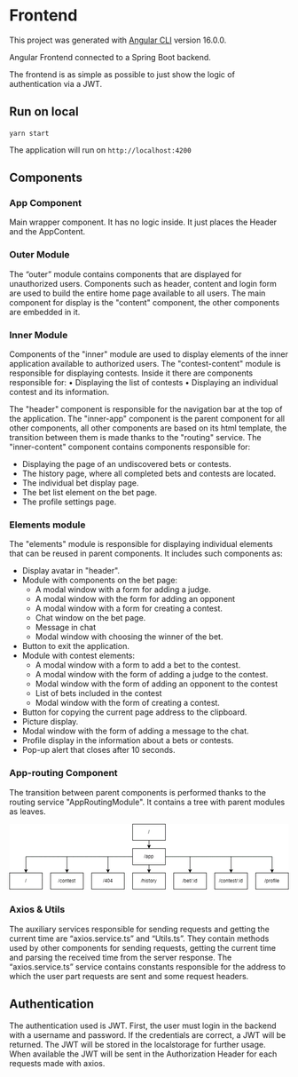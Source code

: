 # Frontend

This project was generated with [Angular CLI](https://github.com/angular/angular-cli) version 16.0.0.

Angular Frontend connected to a Spring Boot backend.

The frontend is as simple as possible to just show the logic of authentication via a JWT.


## Run on local

```
yarn start
```

The application will run on `http://localhost:4200`

## Components

### App Component

Main wrapper component. It has no logic inside. It just places the Header and the AppContent.

### Outer Module

The “outer” module contains components that are displayed for unauthorized users.
Components such as header, content and login form are used to build the entire home page available to all users. The main component for display is the "content" component, the other components are embedded in it.

### Inner Module

Components of the "inner" module are used to display elements of the inner application available to authorized users. 
The "contest-content" module is responsible for displaying contests. Inside it there are components responsible for:
•	Displaying the list of contests 
•	Displaying an individual contest and its information.

The "header" component is responsible for the navigation bar at the top of the application.
The "inner-app" component is the parent component for all other components, all other components are based on its html template, the transition between them is made thanks to the "routing" service.
The "inner-content" component contains components responsible for:
*	Displaying the page of an undiscovered bets or contests.
*	The history page, where all completed bets and contests are located.
*	The individual bet display page.
*	The bet list element on the bet page.
*	The profile settings page.

### Elements module

The "elements" module is responsible for displaying individual elements that can be reused in parent components. It includes such components as:
*	Display avatar in "header".
*	Module with components on the bet page:
    *	A modal window with a form for adding a judge.
    *	A modal window with the form for adding an opponent
    *	A modal window with a form for creating a contest.
    *	Chat window on the bet page.
    *	Message in chat
    *	Modal window with choosing the winner of the bet.
*	Button to exit the application.
*	Module with contest elements:
    *	A modal window with a form to add a bet to the contest.
    *	A modal window with the form of adding a judge to the contest.
    *	Modal window with the form of adding an opponent to the contest
    *	List of bets included in the contest
    *	Modal window with the form of creating a contest.
*	Button for copying the current page address to the clipboard.
*	Picture display.
*	Modal window with the form of adding a message to the chat.
*	Profile display in the information about a bets or contests.
*	Pop-up alert that closes after 10 seconds.

### App-routing Component 

The transition between parent components is performed thanks to the routing service "AppRoutingModule". It contains a tree with parent modules as leaves.

![alt text](image.png)

### Axios & Utils

The auxiliary services responsible for sending requests and getting the current time are “axios.service.ts” and “Utils.ts”. They contain methods used by other components for sending requests, getting the current time and parsing the received time from the server response.
The “axios.service.ts” service contains constants responsible for the address to which the user part requests are sent and some request headers.

## Authentication

The authentication used is JWT. First, the user must login in the backend with a username and password.
If the credentials are correct, a JWT will be returned.
The JWT will be stored in the localstorage for further usage.
When available the JWT will be sent in the Authorization Header for each requests made with axios.

